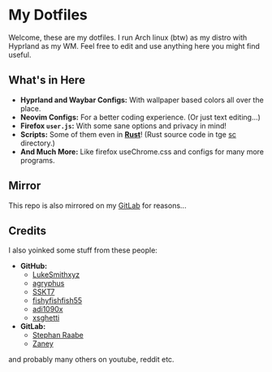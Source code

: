 # My Dotfiles

Welcome, these are my dotfiles. I run Arch linux (btw) as my distro with Hyprland as my WM. Feel free to edit and use anything here you might find useful.

## What's in Here

- **Hyprland and Waybar Configs:** With wallpaper based colors all over the place.
- **Neovim Configs:** For a better coding experience. (Or just text editing...)
- **Firefox `user.js`:** With some sane options and privacy in mind!
- **Scripts:** Some of them even in [**Rust**](https://youtu.be/LDU_Txk06tM?si=XyNZZpBwhdSF4-0Z&t=74)! (Rust source code in tge [sc](sc/) directory.)
- **And Much More:** Like firefox useChrome.css and configs for many more programs.

## Mirror

This repo is also mirrored on my [GitLab](https://gitlab.com/vmkxyz/dotfiles/-/tree/master?ref_type=heads) for reasons...

## Credits

I also yoinked some stuff from these people:

- **GitHub:**
  - [LukeSmithxyz](https://github.com/LukeSmithxyz)
  - [agryphus](https://github.com/agryphus)
  - [SSKT7](https://github.com/SSKT7)
  - [fishyfishfish55](https://github.com/fishyfishfish55)
  - [adi1090x](https://github.com/adi1090x)
  - [xsghetti](https://github.com/xsghetti)
- **GitLab:**
  - [Stephan Raabe](https://gitlab.com/stephan.raabe)
  - [Zaney](https://gitlab.com/Zaney)

and probably many others on youtube, reddit etc.
